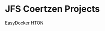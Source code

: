 # JFS Coertzen Projects

[EasyDocker](https://github.com/jfscoertzen/EasyDocker)
[HTON](https://github.com/jfscoertzen/HTON)
